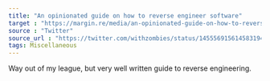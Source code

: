 ```yaml
---
title: "An opinionated guide on how to reverse engineer software"
target : "https://margin.re/media/an-opinionated-guide-on-how-to-reverse-engineer-software-part-1.aspx"
source : "Twitter"
source_url : "https://twitter.com/withzombies/status/1455569156145831942?t=LnpzDEsvXvYrGcg-xnH1Tg&s=19"
tags: Miscellaneous
---
```


Way out of my league, but very well written guide to reverse engineering.